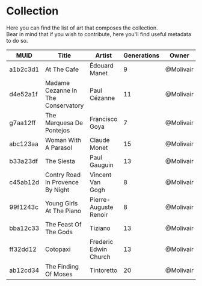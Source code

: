 # Collection
Here you can find the list of art that composes the collection.  
Bear in mind that if you wish to contribute, here you'll find useful metadata to do so.

| MUID          | Title                               | Artist                | Generations | Owner     | Link                    |
|---------------|-------------------------------------|-----------------------|-------------|-----------|-------------------------|
| a1b2c3d1      | At The Cafe                         | Édouard Manet         | 9           | @Molivair | https://cutt.ly/U9UyraP |
| d4e52a1f      | Madame Cezanne In The Conservatory  | Paul Cézanne          | 11          | @Molivair | https://cutt.ly/39Uya8a |
| g7aa12ff      | The Marquesa De Pontejos            | Francisco Goya        | 7           | @Molivair | https://cutt.ly/d9UydOe |
| abc123aa      | Woman With A Parasol                | Claude Monet          | 15          | @Molivair | https://cutt.ly/U9Uycrq |
| b33a23df      | The Siesta                          | Paul Gauguin          | 13          | @Molivair | https://cutt.ly/K9Uyv9V |
| c45ab12d      | Contry Road In Provence By Night    | Vincent Van Gogh      | 8           | @Molivair | https://cutt.ly/P9UyQJn |
| 99f1243c      | Young Girls At The Piano            | Pierre-Auguste Renoir | 8           | @Molivair | https://cutt.ly/B9UyEQ4 |
| bba12c33      | The Feast Of The Gods               | Tiziano               | 13          | @Molivair | https://cutt.ly/99UyRbN |
| ff32dd12      | Cotopaxi                            | Frederic Edwin Church | 13          | @Molivair | https://cutt.ly/s9UyTCk |
| ab12cd34      | The Finding Of Moses                | Tintoretto            | 20          | @Molivair | https://cutt.ly/29UyYBF |